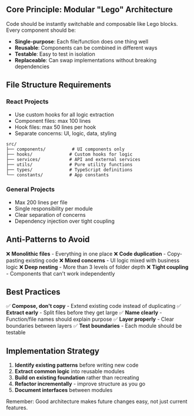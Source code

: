 ## Core Principle: Modular "Lego" Architecture

Code should be instantly switchable and composable like Lego blocks. Every component should be:
- **Single-purpose**: Each file/function does one thing well
- **Reusable**: Components can be combined in different ways
- **Testable**: Easy to test in isolation
- **Replaceable**: Can swap implementations without breaking dependencies

## File Structure Requirements

### React Projects
- Use custom hooks for all logic extraction
- Component files: max 100 lines
- Hook files: max 50 lines per hook
- Separate concerns: UI, logic, data, styling

```
src/
├── components/          # UI components only
├── hooks/              # Custom hooks for logic
├── services/           # API and external services
├── utils/              # Pure utility functions
├── types/              # TypeScript definitions
└── constants/          # App constants
```

### General Projects
- Max 200 lines per file
- Single responsibility per module
- Clear separation of concerns
- Dependency injection over tight coupling

## Anti-Patterns to Avoid

❌ **Monolithic files** - Everything in one place
❌ **Code duplication** - Copy-pasting existing code
❌ **Mixed concerns** - UI logic mixed with business logic
❌ **Deep nesting** - More than 3 levels of folder depth
❌ **Tight coupling** - Components that can't work independently

## Best Practices

✅ **Compose, don't copy** - Extend existing code instead of duplicating
✅ **Extract early** - Split files before they get large
✅ **Name clearly** - Function/file names should explain purpose
✅ **Layer properly** - Clear boundaries between layers
✅ **Test boundaries** - Each module should be testable

## Implementation Strategy

1. **Identify existing patterns** before writing new code
2. **Extract common logic** into reusable modules
3. **Build on existing foundation** rather than recreating
4. **Refactor incrementally** - improve structure as you go
5. **Document interfaces** between modules

Remember: Good architecture makes future changes easy, not just current features.